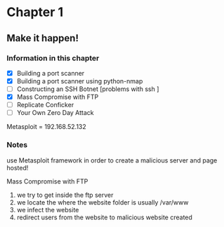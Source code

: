 # Chapter 1

## Make it happen!

### Information in this chapter

- [x] Building a port scanner
- [x] Building a port scanner using python-nmap
- [ ] Constructing an SSH Botnet [problems with ssh ]
- [x] Mass Compromise with FTP
- [ ] Replicate Conficker
- [ ] Your Own Zero Day Attack

Metasploit = 192.168.52.132


### Notes

use Metasploit framework in order to create a malicious server and page hosted!

 Mass Compromise with FTP
1. we try to get inside the ftp server
2. we locate the where the website folder is usually /var/www
3. we infect the website
4. redirect users from the website to malicious website created
